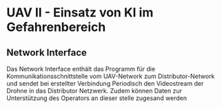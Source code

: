 # UAV II - Einsatz von KI im Gefahrenbereich
## Network Interface
Das Network Interface enthält das Programm für die Kommunikationsschnittstelle vom UAV-Network zum Distributor-Network und sendet bei erstellter Verbindung Periodisch den Videostream der Drohne in das Distributor Netzwerk. Zudem können Daten zur Unterstützung des Operators an dieser stelle zugesand werden
